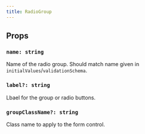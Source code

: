 ```yaml
---
title: RadioGroup
---
```


## Props

### `name: string`

Name of the radio group. Should match name given in `initialValues`/`validationSchema`.

### `label?: string`

Lbael for the group or radio buttons.

### `groupClassName?: string`

Class name to apply to the form control.
